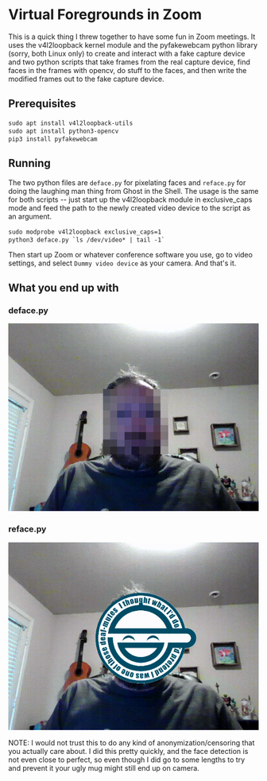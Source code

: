 # Virtual Foregrounds in Zoom
This is a quick thing I threw together to have some fun in Zoom meetings. It uses the v4l2loopback kernel module and the pyfakewebcam python library (sorry, both Linux only) to create and interact with a fake capture device and two python scripts that take frames from the real capture device, find faces in the frames with opencv, do stuff to the faces, and then write the modified frames out to the fake capture device.

## Prerequisites
```
sudo apt install v4l2loopback-utils
sudo apt install python3-opencv
pip3 install pyfakewebcam
```
## Running
The two python files are `deface.py` for pixelating faces and `reface.py` for doing the laughing man thing from Ghost in the Shell. The usage is the same for both scripts -- just start up the v4l2loopback module in exclusive_caps mode and feed the path to the newly created video device to the script as an argument.
```
sudo modprobe v4l2loopback exclusive_caps=1
python3 deface.py `ls /dev/video* | tail -1`
```
Then start up Zoom or whatever conference software you use, go to video settings, and select `Dummy video device` as your camera. And that's it.

## What you end up with
### deface.py
![](deface.gif)
### reface.py
![](reface.gif)

NOTE: I would not trust this to do any kind of anonymization/censoring that you actually care about. I did this pretty quickly, and the face detection is not even close to perfect, so even though I did go to some lengths to try and prevent it your ugly mug might still end up on camera.
